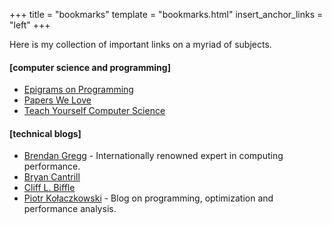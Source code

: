 +++
title = "bookmarks"
template = "bookmarks.html"
insert_anchor_links = "left"
+++

Here is my collection of important links on a myriad of subjects.

#### [computer science and programming]

- [Epigrams on Programming](http://pu.inf.uni-tuebingen.de/users/klaeren/epigrams.html)
- [Papers We Love](https://paperswelove.org/)
- [Teach Yourself Computer Science](https://teachyourselfcs.com/)

#### [technical blogs]

- [Brendan Gregg](https://www.brendangregg.com/) - Internationally renowned expert in computing performance.
- [Bryan Cantrill](http://dtrace.org/blogs/bmc/)
- [Cliff L. Biffle](http://cliffle.com/)
- [Piotr Kołaczkowski](https://pkolaczk.github.io) - Blog on programming, optimization and performance analysis.
